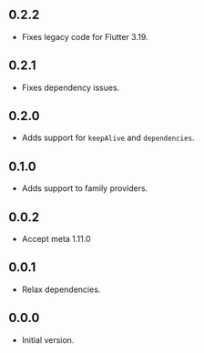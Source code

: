 ## 0.2.2

- Fixes legacy code for Flutter 3.19.

## 0.2.1

- Fixes dependency issues.

## 0.2.0

- Adds support for `keepAlive` and `dependencies`.

## 0.1.0

- Adds support to family providers.

## 0.0.2

- Accept meta 1.11.0

## 0.0.1

- Relax dependencies.

## 0.0.0

- Initial version.
